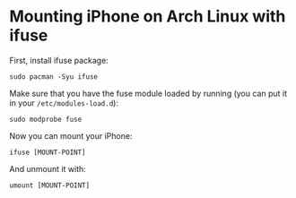 # Mounting iPhone on Arch Linux with ifuse

First, install ifuse package:
```
sudo pacman -Syu ifuse
```

Make sure that you have the fuse module loaded by running (you can put it in your `/etc/modules-load.d`):
```
sudo modprobe fuse
```

Now you can mount your iPhone:
```
ifuse [MOUNT-POINT]
```

And unmount it with:
```
umount [MOUNT-POINT]
```

